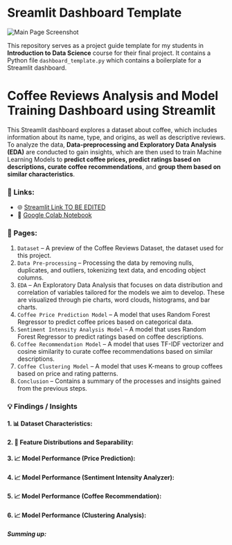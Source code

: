 # Sreamlit Dashboard Template

![Main Page Screenshot](screenshots/main_page_screenshot.png)

This repository serves as a project guide template for my students in **Introduction to Data Science** course for their final project. It contains a Python file `dashboard_template.py` which contains a boilerplate for a Streamlit dashboard.

# Coffee Reviews Analysis and Model Training Dashboard using Streamlit   

This Streamlit dashboard explores a dataset about coffee, which includes information about its name, type, and origins, as well as descriptive reviews. To analyze the data, **Data-preprocessing and Exploratory Data Analysis (EDA)** are conducted to gain insights, which are then used to train Machine Learning Models to **predict coffee prices, predict ratings based on descriptions, curate coffee recommendations**, and **group them based on similar characteristics**. 

### 🔗 Links: 
- 🌐 [Streamlit Link TO BE EDITED](https://colab.research.google.com/drive/1wd2m0H3kK7kpx-FXZEfybRLnjRESx-rU?usp=sharing)
- 📗 [Google Colab Notebook](https://colab.research.google.com/drive/1wd2m0H3kK7kpx-FXZEfybRLnjRESx-rU?usp=sharing)

### 📖 Pages:
1. `Dataset` – A preview of the Coffee Reviews Dataset, the dataset used for this project. 
2. `Data Pre-processing` – Processing the data by removing nulls, duplicates, and outliers, tokenizing text data, and encoding object columns.
3. `EDA` – An Exploratory Data Analysis that focuses on data distribution and correlation of variables tailored for the models we aim to develop. These are visualized through pie charts, word clouds, histograms, and bar charts.
4. `Coffee Price Prediction Model` – A model that uses Random Forest Regressor to predict coffee prices based on categorical data.
5. `Sentiment Intensity Analysis Model` – A model that uses Random Forest Regressor to predict ratings based on coffee descriptions.
6. `Coffee Recommendation Model` – A model that uses TF-IDF vectorizer and cosine similarity to curate coffee recommendations based on similar descriptions.
7. `Coffee Clustering Model` – A model that uses K-means to group coffees based on price and rating patterns.
8. `Conclusion` – Contains a summary of the processes and insights gained from the previous steps. 

### 💡 Findings / Insights

#### 1. 📊 **Dataset Characteristics**:

#### 2. 📝 **Feature Distributions and Separability**:

#### 3. 📈 **Model Performance (Price Prediction)**:

#### 4. 📈 **Model Performance (Sentiment Intensity Analyzer)**:

#### 5. 📈 **Model Performance (Coffee Recommendation)**:

#### 6. 📈 **Model Performance (Clustering Analysis)**:

##### **Summing up:**
